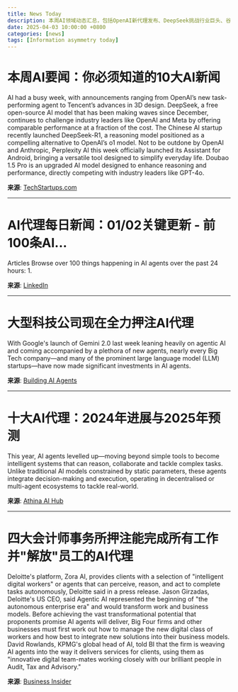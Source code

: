 ```yaml
---
title: News Today  
description: 本周AI领域动态汇总，包括OpenAI新代理发布、DeepSeek挑战行业巨头、谷歌Gemini 2.0推出、德勤Zora AI平台等重大进展，以及四大会计师事务所对AI代理的战略布局。  
date: 2025-04-03 10:00:00 +0800  
categories: [news]  
tags: [Information asymmetry today]  
---
```


# 本周AI要闻：你必须知道的10大AI新闻

AI had a busy week, with announcements ranging from OpenAI’s new task-performing agent to Tencent’s advances in 3D design. DeepSeek, a free open-source AI model that has been making waves since December, continues to challenge industry leaders like OpenAI and Meta by offering comparable performance at a fraction of the cost. The Chinese AI startup recently launched DeepSeek-R1, a reasoning model positioned as a compelling alternative to OpenAI’s o1 model. Not to be outdone by OpenAI and Anthropic, Perplexity AI this week officially launched its Assistant for Android, bringing a versatile tool designed to simplify everyday life. Doubao 1.5 Pro is an upgraded AI model designed to enhance reasoning and performance, directly competing with industry leaders like GPT-4o.  

**来源**: [TechStartups.com](https://techstartups.com/2025/01/23/this-week-in-ai-top-10-ai-news-stories-you-need-to-know/)

---

# AI代理每日新闻：01/02关键更新 - 前100条AI...

Articles Browse over 100 things happening in AI agents over the past 24 hours: 1.  

**来源**: [LinkedIn](https://www.linkedin.com/pulse/daily-news-ai-agents-key-updates-0102-top-100-you-missed-schwoebel-fbgoe)

---

# 大型科技公司现在全力押注AI代理

With Google's launch of Gemini 2.0 last week leaning heavily on agentic AI and coming accompanied by a plethora of new agents, nearly every Big Tech company—and many of the prominent large language model (LLM) startups—have now made significant investments in AI agents.  

**来源**: [Building AI Agents](https://www.buildingaiagents.ai/p/big-tech-all-in-on-agents)

---

# 十大AI代理：2024年进展与2025年预测

This year, AI agents levelled up—moving beyond simple tools to become intelligent systems that can reason, collaborate and tackle complex tasks. Unlike traditional AI models constrained by static parameters, these agents integrate decision-making and execution, operating in decentralised or multi-agent ecosystems to tackle real-world.  

**来源**: [Athina AI Hub](https://hub.athina.ai/top-10-hacker-news-posts-of-2024-for-ai-agents/)

---

# 四大会计师事务所押注能完成所有工作并"解放"员工的AI代理

Deloitte's platform, Zora AI, provides clients with a selection of "intelligent digital workers" or agents that can perceive, reason, and act to complete tasks autonomously, Deloitte said in a press release. Jason Girzadas, Deloitte's US CEO, said Agentic AI represented the beginning of "the autonomous enterprise era" and would transform work and business models. Before achieving the vast transformational potential that proponents promise AI agents will deliver, Big Four firms and other businesses must first work out how to manage the new digital class of workers and how best to integrate new solutions into their business models. David Rowlands, KPMG's global head of AI, told BI that the firm is weaving AI agents into the way it delivers services for clients, using them as "innovative digital team-mates working closely with our brilliant people in Audit, Tax and Advisory."  

**来源**: [Business Insider](https://www.businessinsider.com/deloitte-ey-launch-agentic-ai-platforms-big-four-competition2025-3?op=1)